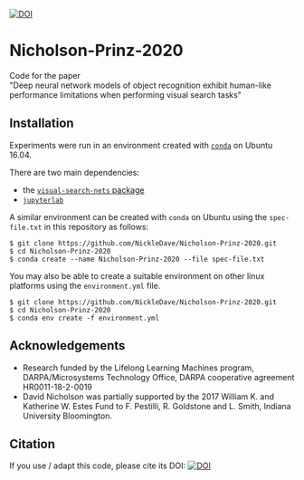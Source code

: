[![DOI](https://zenodo.org/badge/306959618.svg)](https://zenodo.org/badge/latestdoi/306959618)
# Nicholson-Prinz-2020

Code for the paper    
"Deep neural network models of object recognition 
exhibit human-like performance limitations when performing visual search tasks"

## Installation
Experiments were run in an environment created with [`conda`](https://docs.conda.io/en/latest/) on Ubuntu 16.04.

There are two main dependencies:  
* the [`visual-search-nets` package](https://github.com/NickleDave/visual-search-nets)
* [`jupyterlab`](http://jupyterlab.io/)

A similar environment can be created with `conda` on Ubuntu using the `spec-file.txt` in this repository as follows:

```console
$ git clone https://github.com/NickleDave/Nicholson-Prinz-2020.git
$ cd Nicholson-Prinz-2020
$ conda create --name Nicholson-Prinz-2020 --file spec-file.txt
```

You may also be able to create a suitable environment on other linux platforms using the `environment.yml` file.

```console
$ git clone https://github.com/NickleDave/Nicholson-Prinz-2020.git
$ cd Nicholson-Prinz-2020
$ conda env create -f environment.yml

```

## Acknowledgements
- Research funded by the Lifelong Learning Machines program, 
DARPA/Microsystems Technology Office, 
DARPA cooperative agreement HR0011-18-2-0019
- David Nicholson was partially supported by the 
2017 William K. and Katherine W. Estes Fund to F. Pestilli, 
R. Goldstone and L. Smith, Indiana University Bloomington.

## Citation
If you use / adapt this code, please cite its DOI:
[![DOI](https://zenodo.org/badge/306959618.svg)](https://zenodo.org/badge/latestdoi/306959618)
